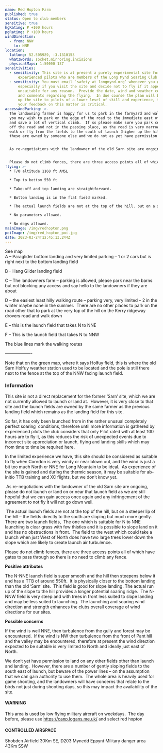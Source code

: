 ```yaml
---
name: Red Hopton Farm
published: true
status: Open to club members
sensitive: true
hgRating: P +100 hours
pgRating: P +100 hours
windDirection:
  - from: NNW
    to: NNE
location:
  latlong: 52.505989, -3.1310153
  what3words: socket.mirroring.incisions
  physicalMaps: 1:50000 137
sensitivities:
  - sensitivity: This site is at present a purely experimental site for highly
      experienced pilots who are members of the Long Mynd Soaring Club only
  - sensitivity: You must email ‘safety at longmynd.org’ whenever you go there,
      especially if you visit the site and decide not to fly if it appears
      unsuitable for any reason.  Provide the date, wind and weather conditions
      and comments regarding the flying.  In due course the plan will be to open
      up the site to pilots of a lower level of skill and experience, therefore
      your feedback on this matter is critical.
accessAndParking: >-
  The landowning farmer is happy for us to park in the farmyard and walk up, or
  you may wish to park on the edge of the road to the immediate east of launch
  and save a lot of vertical climb.  If so please make sure you park completely
  off the road and not in the passing place, as the road is very narrow.  Do not
  walk or fly from the fields to the south of launch (higher up the hill), as
  these are owned by someone else and we do not as yet have permission.


  As re-negotiations with the landowner of the old Sarn site are ongoing, please do not launch or land on or near that launch field as we are still hopeful that we can gain access once again and any infringement of the agreement to not fly it will not go down well.


  Please do not climb fences, there are three access points all of which have gates to pass through so there is no need to climb any fence.
flying: >-
  * T/O altitude 1160 ft AMSL

  * Top to bottom 550 ft

  * Take-off and top landing are straightforward.

  * Bottom landing is in the flat field marked.

  * The actual launch fields are not at the top of the hill, but on a steeper lip of the hill – the fields directly to the south are sloping but much more gently.  There are two launch fields,  The one which is suitable for N to NNE launching is clear grass with few thistles and it is possible to slope land on it and has no obstructions in front.  The field to the west which could take a launch when just West of North does have two large trees lower down the slope which are likely to create launch air turbulence.

  * No paramotors allowed.

  * No dogs allowed.
mainImage: /img/redhopton.png
poiImage: /img/red_hopton_poi.jpg
date: 2023-03-24T12:45:13.244Z
---
```

See map\
A – Paraglider bottom landing and very limited parking – 1 or 2 cars but is right next to the bottom landing field

B – Hang Glider landing field

C – The landowners farm – parking is allowed, please park near the barns but not blocking any access and say hello to the landowners if they are about

D – the easiest least hilly walking route – parking very, very limited – 2 in the winter maybe none in the summer.  There are no other places to park on the road other that to park at the very top of the hill on the Kerry ridgeway drovers road and walk down

E – this is the launch field that takes N to NNE

F – This is the launch field that takes N to NNW

The blue lines mark the walking routes

——————-

Note that on the green map, where it says Holfuy field, this is where the old Sarn Holfuy weather station used to be located and the pole is still there next to the fence at the top of the NNW facing launch field.

### Information

This site is not a direct replacement for the former ‘Sarn’ site, which we are not currently allowed to launch or land at.  However, it is very close to that site and the launch fields are owned by the same farmer as the previous landing field which remains as the landing field for this site.

So far, it has only been launched from in the rather unusual completely perfect soaring  conditions, therefore until more information is gathered by experienced pilots the club considers that only Pilot rated with at least 100 hours are to fly it, as this reduces the risk of unexpected events due to incorrect site appreciation or launch, flying and landing skills which may from time to time be required here.

In the limited experience we have, this site should be considered as suitable to fly when Corndon is very windy or near blown out, and the wind is just a bit too much North or NNE for Long Mountain to be ideal.  As experience of the site is gained and during the thermic season, it may be suitable for ab-initio TTB training and XC flights, but we don’t know yet.

 As re-negotiations with the landowner of the old Sarn site are ongoing, please do not launch or land on or near that launch field as we are still hopeful that we can gain access once again and any infringement of the agreement to not fly it will not go down well.

 The actual launch fields are not at the top of the hill, but on a steeper lip of the hill – the fields directly to the south are sloping but much more gently.  There are two launch fields,  The one which is suitable for N to NNE launching is clear grass with few thistles and it is possible to slope land on it and has no obstructions in front.  The field to the west which could take a launch when just West of North does have two large trees lower down the slope which are likely to create launch air turbulence.

Please do not climb fences, there are three access points all of which have gates to pass through so there is no need to climb any fence.

**Positive attributes**

The N-NNE launch field is super smooth and the hill then steepens below it and has a TTB of around 550ft.  It is physically closer to the bottom landing than the old ‘Sarn’ site.  This field is good for slope landing. The actual run up of the slope to the hill provides a longer potential soaring ridge.  The N-NNW field is very steep and with trees in front less suited to slope landing and may be less suited to launching.  The launching and soaring wind direction and strength enhances the clubs overall coverage of wind directions for our sites.

**Possible concerns**

If the wind is well NNE, then turbulence from the gully and forest may be encountered.  If the wind is NW then turbulence from the front of Pant hill and the valley may be encountered, therefore at present the wind direction expected to be suitable is very limited to North and ideally just east of North.

We don’t yet have permission to land on any other fields other than launch and landing.  However, there are a number of gently sloping fields to the south east of launch, but beware of the power lines – on the assumption that we can gain authority to use them.  The whole area is heavily used for game shooting, and the landowners will have concerns that relate to the birds not just during shooting days, so this may impact the availability of the site.

#### WARNING

This area is used by low flying military aircraft on weekdays.  The day before, please use <https://canp.logans.me.uk/> and select red hopton

#### CONTROLLED AIRSPACE

Shobden Airfield 30Km SE, D203 Mynedd Eppynt Military danger area 43Km SSW